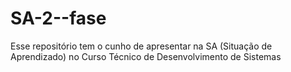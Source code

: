 # SA-2--fase
Esse repositório tem o cunho de apresentar na SA (Situação de Aprendizado) no Curso Técnico de Desenvolvimento de Sistemas
